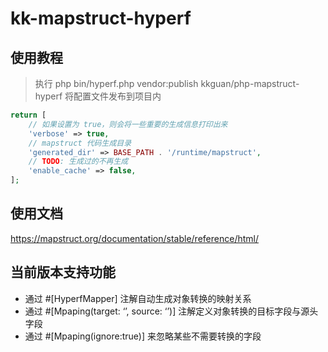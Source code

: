 # kk-mapstruct-hyperf


## 使用教程


> 执行 php bin/hyperf.php vendor:publish kkguan/php-mapstruct-hyperf 将配置文件发布到项目内

```php
return [
    // 如果设置为 true，则会将一些重要的生成信息打印出来
    'verbose' => true,
    // mapstruct 代码生成目录
    'generated_dir' => BASE_PATH . '/runtime/mapstruct',
    // TODO: 生成过的不再生成
    'enable_cache' => false,
];
```

## 使用文档

https://mapstruct.org/documentation/stable/reference/html/


## 当前版本支持功能

- 通过 #[HyperfMapper] 注解自动生成对象转换的映射关系
- 通过 #[Mpaping(target: ‘’, source: ‘’)] 注解定义对象转换的目标字段与源头字段
- 通过 #[Mpaping(ignore:true)] 来忽略某些不需要转换的字段

